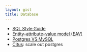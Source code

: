 ```yaml
---
layout: gist
title: Database
---
```



- [SQL Style Guide](https://www.sqlstyle.guide/)
- [Entity–attribute–value model (EAV)](https://en.wikipedia.org/wiki/Entity%E2%80%93attribute%E2%80%93value_model)
- [Postgres VS MySQL](https://www.2ndquadrant.com/en/postgresql/postgresql-vs-mysql/)
- [Citus](https://www.citusdata.com/): scale out postgres

